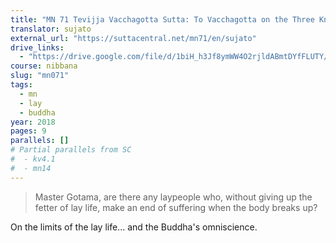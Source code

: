```yaml
---
title: "MN 71 Tevijja Vacchagotta Sutta: To Vacchagotta on the Three Knowledges"
translator: sujato
external_url: "https://suttacentral.net/mn71/en/sujato"
drive_links:
  - "https://drive.google.com/file/d/1biH_h3Jf8ymWW4O2rjldABmtDYfFLUTY/view?usp=drivesdk"
course: nibbana
slug: "mn071"
tags:
  - mn
  - lay
  - buddha
year: 2018
pages: 9
parallels: []
# Partial parallels from SC
#  - kv4.1
#  - mn14
---
```


> Master Gotama, are there any laypeople who, without giving up the fetter of lay life, make an end of suffering when the body breaks up?

On the limits of the lay life... and the Buddha's omniscience.
